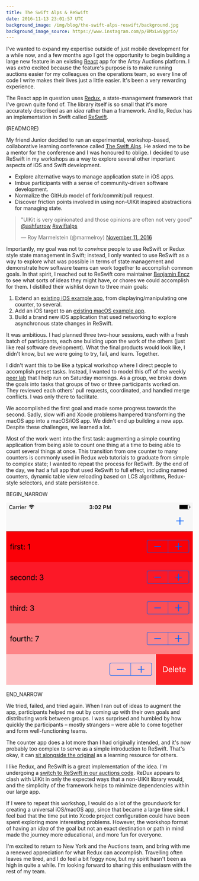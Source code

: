 ```yaml
---
title: The Swift Alps & ReSwift
date: 2016-11-13 23:01:57 UTC
background_image: /img/blog/the-swift-alps-reswift/background.jpg
background_image_source: https://www.instagram.com/p/BMxLwVggrio/
---
```


I've wanted to expand my expertise outside of just mobile development for a while now, and a few months ago I got the opportunity to begin building a large new feature in an existing [React][react] app for the Artsy Auctions platform. I was _extra_ excited because the feature's purpose is to make running auctions easier for my colleagues on the operations team, so every line of code I write makes their lives just a little easier. It's been a very rewarding experience.

The React app in question uses [Redux][redux], a state-management framework that I've grown quite fond of. The library itself is so small that it's more accurately described as an _idea_ rather than a framework. And lo, Redux has an implementation in Swift called [ReSwift][reswift].

(READMORE)

My friend Junior decided to run an experimental, workshop-based, collaborative learning conference called [The Swift Alps][theswiftalps]. He asked me to be a mentor for the conference and I was honoured to oblige. I decided to use ReSwift in my workshops as a way to explore several other important aspects of iOS and Swift development.

- Explore alternative ways to manage application state in iOS apps.
- Imbue participants with a sense of community-driven software development.
- Normalize the GitHub model of fork/commit/pull request.
- Discover friction points involved in using non-UIKit inspired abstractions for managing state.

<blockquote class="twitter-tweet" data-lang="en"><p lang="en" dir="ltr">&quot;UIKit is very opinionated and those opinions are often not very good&quot; <a href="https://twitter.com/ashfurrow">@ashfurrow</a> <a href="https://twitter.com/hashtag/swiftalps?src=hash">#swiftalps</a></p>&mdash; Roy Marmelstein (@marmelroy) <a href="https://twitter.com/marmelroy/status/797007786047639553">November 11, 2016</a></blockquote> <script async src="//platform.twitter.com/widgets.js" charset="utf-8"></script>

Importantly, my goal was not to _convince_ people to use ReSwift or Redux style state management in Swift; instead, I only wanted to use ReSwift as a way to explore what was possible in terms of state management and demonstrate how software teams can work together to accomplish common goals. In that spirit, I reached out to ReSwift core maintainer [Benjamin Encz][‪benjaminencz‬] to see what sorts of ideas they might have, or chores we could accomplish for them. I distilled their wishlist down to three main goals:

1. Extend an [existing iOS example app][counter_example_original], from displaying/manipulating one counter, to several.
2. Add an iOS target to an [existing macOS example app][todo_example_original].
3. Build a brand new iOS application that used networking to explore asynchronous state changes in ReSwift.

It was ambitious. I had planned three two-hour sessions, each with a fresh batch of participants, each one building upon the work of the others (just like real software development). What the final products would look like, I didn't know, but we were going to try, fail, and learn. Together.

I didn't want this to be like a typical workshop where I direct people to accomplish preset tasks. Instead, I wanted to model this off of the weekly [peer lab][peer_lab] that I help run on Saturday mornings. As a group, we broke down the goals into tasks that groups of two or three participants worked on. They reviewed each others' pull requests, coordinated, and handled merge conflicts. I was only there to facilitate.

We accomplished the first goal and made some progress towards the second. Sadly, slow wifi and Xcode problems hampered transforming the macOS app into a macOS/iOS app. We didn't end up building a new app. Despite these challenges, we learned a lot.

Most of the work went into the first task: augmenting a simple counting application from being able to count one thing at a time to being able to count several things at once. This transition from one counter to many counters is commonly used in Redux web tutorials to graduate from simple to complex state; I wanted to repeat the process for ReSwift. By the end of the day, we had a full app that used ReSwift to full effect, including named counters, dynamic table view reloading based on LCS algorithms, Redux-style selectors, and state persistence.

BEGIN_NARROW

![Screenshot of finished app](/img/blog/the-swift-alps-reswift/screenshot.png)

END_NARROW

We tried, failed, and tried again. When I ran out of ideas to augment the app, participants helped me out by coming up with their own goals and distributing work between groups. I was surprised and humbled by how quickly the participants – mostly strangers – were able to come together and form well-functioning teams.

The counter app does a lot more than I had originally intended, and it's now probably too complex to serve as a simple introduction to ReSwift. That's okay, it can [sit alongside the original][counter_example_fork] as a learning resource for others.

I like Redux, and ReSwift is a great implementation of the idea. I'm undergoing a [switch to ReSwift in our auctions code][reswift_pr]. ReDux appears to clash with UIKit in only the expected ways that a non-UIKit library would, and the simplicity of the framework helps to minimize dependencies within our large app.

If I were to repeat this workshop, I would do a lot of the groundwork for creating a universal iOS/macOS app, since that became a large time sink. I feel bad that the time put into Xcode project configuration could have been spent exploring more interesting problems. However, the workshop format of having an _idea_ of the goal but not an exact destination or path in mind made the journey more educational, and more fun for everyone.

I'm excited to return to New York and the Auctions team, and bring with me a renewed appreciation for what Redux can accomplish. Travelling often leaves me tired, and I do feel a bit foggy now, but my spirit hasn't been as high in quite a while. I'm looking forward to sharing this enthusiasm with the rest of my team.


[react]: https://facebook.github.io/react/
[redux]: http://redux.js.org
[reswift]: https://github.com/ReSwift/ReSwift
[theswiftalps]: http://theswiftalps.com
[‪benjaminencz‬]: https://twitter.com/benjaminencz 
[counter_example_original]: https://github.com/ReSwift/CounterExample
[todo_example_original]: https://github.com/ReSwift/ReSwift-Todo-Example
[peer_lab]: https://artsy.github.io/blog/2015/08/10/peer-lab/
[counter_example_fork]: https://github.com/TheSwiftAlps/CounterExample
[reswift_pr]: https://github.com/artsy/eigen/pull/1985
